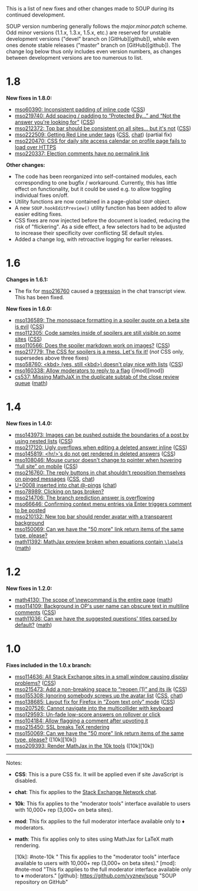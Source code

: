 This is a list of new fixes and other changes made to SOUP during its continued development.

SOUP version numbering generally follows the _major.minor.patch_ scheme.  Odd minor versions (1.1.x, 1.3.x, 1.5.x, etc.) are reserved for unstable development versions ("devel" branch on [GitHub][github]), while even ones denote stable releases ("master" branch on [GitHub][github]).  The change log below thus only includes even version numbers, as changes between development versions are too numerous to list.

1.8
===

**New fixes in 1.8.0:**

* [mso60390: Inconsistent padding of inline code](http://meta.stackoverflow.com/q/60390) ([CSS][CSS])
* [mso219740: Add spacing / padding to “Protected By…” and “Not the answer you're looking for”](http://meta.stackoverflow.com/q/219740) ([CSS][CSS])
* [mso212372: Top bar should be consistent on all sites… but it's not](http://meta.stackoverflow.com/q/212372) ([CSS][CSS])
* [mso222509: Getting Red Line under tags](http://meta.stackoverflow.com/q/222509) ([CSS][CSS], [chat][chat]) (partial fix)
* [mso220470: CSS for daily site access calendar on profile page fails to load over HTTPS](http://meta.stackoverflow.com/q/220470)
* [mso220337: Election comments have no permalink link](http://meta.stackoverflow.com/q/220337)

**Other changes:**

* The code has been reorganized into self-contained modules, each corresponding to one bugfix / workaround.  Currently, this has little effect on functionality, but it could be used e.g. to allow toggling individual fixes on/off.
* Utility functions are now contained in a page-global <code>SOUP</code> object.
* A new <code>SOUP.hookEditPreview()</code> utility function has been added to allow easier editing fixes.
* CSS fixes are now injected before the document is loaded, reducing the risk of "flickering".  As a side effect, a few selectors had to be adjusted to increase their specificity over conflicting SE default styles.
* Added a change log, with retroactive logging for earlier releases.

1.6
===

**Changes in 1.6.1:**

* The fix for [mso216760](http://meta.stackoverflow.com/q/216760) caused a [regression](http://meta.stackoverflow.com/q/221733) in the chat transcript view.  This has been fixed.

**New fixes in 1.6.0:**

* [mso136589: The monospace formatting in a spoiler quote on a beta site is evil](http://meta.stackoverflow.com/q/136589) ([CSS][CSS])
* [mso112305: Code samples inside of spoilers are still visible on some sites](http://meta.stackoverflow.com/q/112305) ([CSS][CSS])
* [mso110566: Does the spoiler markdown work on images?](http://meta.stackoverflow.com/q/110566) ([CSS][CSS])
* [mso217779: The CSS for spoilers is a mess. Let's fix it!](http://meta.stackoverflow.com/q/217779) (*not* CSS only, supersedes above three fixes)
* [mso58760: &lt;kbd&gt; (yes, still &lt;kbd&gt;) doesn't play nice with lists](http://meta.stackoverflow.com/q/58760) ([CSS][CSS])
* [mso160338: Allow moderators to reply to a flag](http://meta.stackoverflow.com/q/160338) ([mod][mod])
* [cs537: Missing MathJaX in the duplicate subtab of the close review queue](http://meta.cs.stackexchange.com/q/537) ([math][math])

1.4
===

**New fixes in 1.4.0:**

* [mso143973: Images can be pushed outside the boundaries of a post by using nested lists](http://meta.stackoverflow.com/q/143973) ([CSS][CSS])
* [mso217120: Ugly overflows when editing a deleted answer inline](http://meta.stackoverflow.com/q/217120) ([CSS][CSS])
* [mso145819: &lt;hr/&gt;'s do not get rendered in deleted answers](http://meta.stackoverflow.com/q/145819) ([CSS][CSS])
* [mso108046: Mouse cursor doesn't change to pointer when hovering “full site” on mobile](http://meta.stackoverflow.com/q/108046) ([CSS][CSS])
* [mso216760: The reply buttons in chat shouldn't reposition themselves on pinged messages](http://meta.stackoverflow.com/q/216760) ([CSS][CSS], [chat][chat])
* [U+0008 inserted into chat @-pings](http://meta.stackoverflow.com/q/134268/174699) ([chat][chat])
* [mso78989: Clicking on tags broken?](http://meta.stackoverflow.com/q/78989)
* [mso214706: The branch prediction answer is overflowing](http://meta.stackoverflow.com/q/214706)
* [mso66646: Confirming context menu entries via Enter triggers comment to be posted](http://meta.stackoverflow.com/q/66646)
* [mso210132: New top bar should render avatar with a transparent background](http://meta.stackoverflow.com/q/210132)
* [mso150069: Can we have the "50 more" link return items of the same type, please?](http://meta.stackoverflow.com/q/150069) 
* [math11392: MathJax preview broken when equations contain `\label`s](http://meta.math.stackexchange.com/q/11392) ([math][math])

1.2
===

**New fixes in 1.2.0:**

* [math4130: The scope of \newcommand is the entire page](http://meta.math.stackexchange.com/q/4130) ([math][math])
* [mso114109: Background in OP's user name can obscure text in multiline comments](http://meta.stackoverflow.com/q/114109) ([CSS][CSS])
* [math11036: Can we have the suggested questions' titles parsed by default?](http://meta.math.stackexchange.com/q/11036) ([math][math])

1.0
===

**Fixes included in the 1.0.x branch:**

* [mso114636: All Stack Exchange sites in a small window causing display problems?](http://meta.stackoverflow.com/q/114636) ([CSS][CSS])
* [mso215473: Add a non-breaking space to “reopen (1)” and its ilk](http://meta.stackoverflow.com/q/215473) ([CSS][CSS])
* [mso155308: Ignoring somebody screws up the avatar list](http://meta.stackoverflow.com/q/155308) ([CSS][CSS], [chat][chat])
* [mso138685: Layout fix for Firefox in “Zoom text only” mode](http://meta.stackoverflow.com/q/138685) ([CSS][CSS])
* [mso207526: Cannot navigate into the multicollider with keyboard](http://meta.stackoverflow.com/q/207526)
* [mso129593: Un-fade low-score answers on rollover or click](http://meta.stackoverflow.com/q/129593)
* [mso104184: Allow flagging a comment after upvoting it](http://meta.stackoverflow.com/q/104184)
* [mso215450: SSL breaks TeX rendering](http://meta.stackoverflow.com/q/215450)
* [mso150069: Can we have the "50 more" link return items of the same type, please?](http://meta.stackoverflow.com/q/150069) ([10k][10k])
* [mso209393: Render MathJax in the 10k tools](http://meta.stackoverflow.com/q/209393) ([10k][10k])

----

Notes:

* <b id="note-css">CSS</b>: This is a pure CSS fix.  It will be applied even if site JavaScript is disabled.
* <b id="note-chat">chat</b>: This fix applies to the [Stack Exchange Network chat](http://chat.stackexchange.com "Stack Exchange Network chat").
* <b id="note-10k">10k</b>: This fix applies to the "moderator tools" interface available to users with 10,000+ rep (3,000+ on beta sites).
* <b id="note-mod">mod</b>: This fix applies to the full moderator interface available only to ♦ moderators.
* <b id="note-math">math</b>: This fix applies only to sites using MathJax for LaTeX math rendering.

   [CSS]: #note-css "This is a pure CSS fix.  It will be applied even if site JavaScript is disabled."
   [chat]: #note-chat "This fix applies to the Stack Exchange Network chat (chat.stackexchange.com)."
   [math]: #note-math "This fix applies only to sites using MathJax for LaTeX math rendering."
   [10k]: #note-10k " This fix applies to the "moderator tools" interface available to users with 10,000+ rep (3,000+ on beta sites)."
   [mod]: #note-mod "This fix applies to the full moderator interface available only to ♦ moderators."
   [github]: https://github.com/vyznev/soup "SOUP repository on GitHub"
